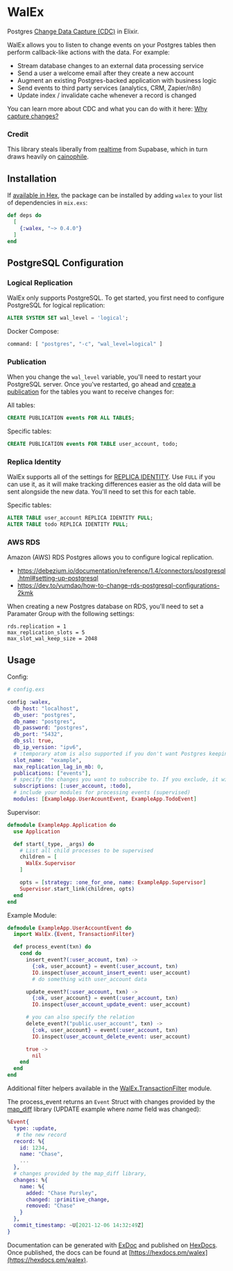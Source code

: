 # WalEx

Postgres [Change Data Capture (CDC)](https://en.wikipedia.org/wiki/Change_data_capture) in Elixir.

WalEx allows you to listen to change events on your Postgres tables then perform callback-like actions with the data. For example:

- Stream database changes to an external data processing service
- Send a user a welcome email after they create a new account
- Augment an existing Postgres-backed application with business logic
- Send events to third party services (analytics, CRM, Zapier/n8n)
- Update index / invalidate cache whenever a record is changed

You can learn more about CDC and what you can do with it here: [Why capture changes?](https://bbhoss.io/posts/announcing-cainophile/#why-capture-changes)

### Credit

This library steals liberally from [realtime](https://github.com/supabase/realtime) from Supabase, which in turn draws heavily on [cainophile](https://github.com/cainophile/cainophile).

## Installation

If [available in Hex](https://hex.pm/docs/publish), the package can be installed
by adding `walex` to your list of dependencies in `mix.exs`:

```elixir
def deps do
  [
    {:walex, "~> 0.4.0"}
  ]
end
```

## PostgreSQL Configuration

### Logical Replication

WalEx only supports PostgreSQL. To get started, you first need to configure PostgreSQL for logical replication:

```sql
ALTER SYSTEM SET wal_level = 'logical';
```

Docker Compose:

```bash
command: [ "postgres", "-c", "wal_level=logical" ]
```

### Publication

When you change the `wal_level` variable, you'll need to restart your PostgreSQL server. Once you've restarted, go ahead and [create a publication](https://www.postgresql.org/docs/current/sql-createpublication.html) for the tables you want to receive changes for:

All tables:
```sql
CREATE PUBLICATION events FOR ALL TABLES;
```

Specific tables:
```sql
CREATE PUBLICATION events FOR TABLE user_account, todo;
```

### Replica Identity

WalEx supports all of the settings for [REPLICA IDENTITY](https://www.postgresql.org/docs/current/sql-altertable.html#SQL-CREATETABLE-REPLICA-IDENTITY). Use `FULL` if you can use it, as it will make tracking differences easier as the old data will be sent alongside the new data. You'll need to set this for each table.

Specific tables:
```sql
ALTER TABLE user_account REPLICA IDENTITY FULL;
ALTER TABLE todo REPLICA IDENTITY FULL;
```

### AWS RDS

Amazon (AWS) RDS Postgres allows you to configure logical replication.

- https://debezium.io/documentation/reference/1.4/connectors/postgresql.html#setting-up-postgresql
- https://dev.to/vumdao/how-to-change-rds-postgresql-configurations-2kmk

When creating a new Postgres database on RDS, you'll need to set a Paramater Group with the following settings:

```
rds.replication = 1
max_replication_slots = 5
max_slot_wal_keep_size = 2048
```

## Usage

Config:

```elixir
# config.exs

config :walex,
  db_host: "localhost",
  db_user: "postgres",
  db_name: "postgres",
  db_password: "postgres",
  db_port: "5432",
  db_ssl: true,
  db_ip_version: "ipv6",
  # :temporary atom is also supported if you don't want Postgres keeping track of what you've acknowledged
  slot_name:  "example",
  max_replication_lag_in_mb: 0,
  publications: ["events"],
  # specify the changes you want to subscribe to. If you exclude, it will subscribe to all change events
  subscriptions: [:user_account, :todo],
  # include your modules for processing events (supervised)
  modules: [ExampleApp.UserAcountEvent, ExampleApp.TodoEvent]
```

Supervisor:

```elixir
defmodule ExampleApp.Application do
  use Application

  def start(_type, _args) do
    # List all child processes to be supervised
    children = [
      WalEx.Supervisor
    ]

    opts = [strategy: :one_for_one, name: ExampleApp.Supervisor]
    Supervisor.start_link(children, opts)
  end
end
```

Example Module:

```elixir
defmodule ExampleApp.UserAccountEvent do
  import WalEx.{Event, TransactionFilter}

  def process_event(txn) do
    cond do
      insert_event?(:user_account, txn) ->
        {:ok, user_account} = event(:user_account, txn)
        IO.inspect(user_account_insert_event: user_account)
        # do something with user_account data

      update_event?(:user_account, txn) ->
        {:ok, user_account} = event(:user_account, txn)
        IO.inspect(user_account_update_event: user_account)

      # you can also specify the relation
      delete_event?("public.user_account", txn) ->
        {:ok, user_account} = event(:user_account, txn)
        IO.inspect(user_account_delete_event: user_account)

      true ->
        nil
    end
  end
end
```

Additional filter helpers available in the [WalEx.TransactionFilter](lib/walex/transaction_filter.ex) module.

The process_event returns an `Event` Struct with changes provided by the [map_diff](https://github.com/Qqwy/elixir-map_diff) library (UPDATE example where _name_ field was changed):

```elixir
%Event{
  type: :update,
   # the new record
  record: %{
    id: 1234,
    name: "Chase",
    ...
  },
  # changes provided by the map_diff library,
  changes: %{
    name: %{
      added: "Chase Pursley",
      changed: :primitive_change,
      removed: "Chase"
    }
  },
  commit_timestamp: ~U[2021-12-06 14:32:49Z]
}
```

Documentation can be generated with [ExDoc](https://github.com/elixir-lang/ex_doc)
and published on [HexDocs](https://hexdocs.pm). Once published, the docs can
be found at [https://hexdocs.pm/walex](https://hexdocs.pm/walex).